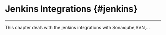 # Jenkins Integrations {#jenkins}

---

This chapter deals with the jenkins integrations with Sonarqube,SVN,...

